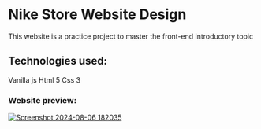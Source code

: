 # Nike Store Website Design
This website is a practice project to master the front-end introductory topic

## Technologies used:
Vanilla js
Html 5
Css 3

### Website preview:
<a href="https://mrghkh12.github.io/Nike-Store-Website-Design/" target="_blank">![Screenshot 2024-08-06 182035](https://github.com/user-attachments/assets/0368dc39-2ada-4669-8719-f10f081cd998)</a>

